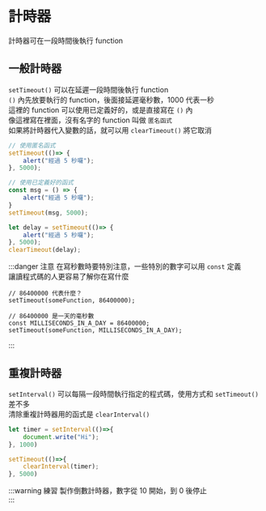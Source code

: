 # 計時器

計時器可在一段時間後執行 function

## 一般計時器
`setTimeout()` 可以在延遲一段時間後執行 function  
`()` 內先放要執行的 function，後面接延遲毫秒數，1000 代表一秒  
這裡的 function 可以使用已定義好的，或是直接寫在 `()` 內  
像這裡寫在裡面，沒有名字的 function 叫做 `匿名函式`  
如果將計時器代入變數的話，就可以用 `clearTimeout()` 將它取消  

```js
// 使用匿名函式
setTimeout(()=> {
    alert("經過 5 秒囉");
}, 5000);

// 使用已定義好的函式
const msg = () => {
    alert("經過 5 秒囉");
}
setTimeout(msg, 5000);

let delay = setTimeout(()=> {
    alert("經過 5 秒囉");
}, 5000);
clearTimeout(delay);
```

:::danger 注意
在寫秒數時要特別注意，一些特別的數字可以用 `const` 定義  
讓讀程式碼的人更容易了解你在寫什麼  
```js{5}
// 86400000 代表什麼？
setTimeout(someFunction, 86400000);

// 86400000 是一天的毫秒數
const MILLISECONDS_IN_A_DAY = 86400000;
setTimeout(someFunction, MILLISECONDS_IN_A_DAY);
```
:::

## 重複計時器
`setInterval()` 可以每隔一段時間執行指定的程式碼，使用方式和 `setTimeout()` 差不多  
清除重複計時器用的函式是 `clearInterval()`  

```js
let timer = setInterval(()=>{
    document.write("Hi");
}, 1000)

setTimeout(()=>{
    clearInterval(timer);
}, 5000)
```

:::warning 練習
製作倒數計時器，數字從 10 開始，到 0 後停止  
:::